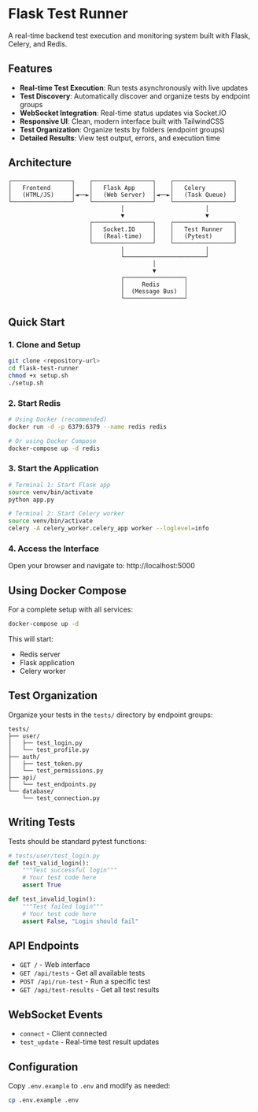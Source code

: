 # Flask Test Runner

A real-time backend test execution and monitoring system built with Flask, Celery, and Redis.

## Features

- **Real-time Test Execution**: Run tests asynchronously with live updates
- **Test Discovery**: Automatically discover and organize tests by endpoint groups
- **WebSocket Integration**: Real-time status updates via Socket.IO
- **Responsive UI**: Clean, modern interface built with TailwindCSS
- **Test Organization**: Organize tests by folders (endpoint groups)
- **Detailed Results**: View test output, errors, and execution time

## Architecture

```
┌─────────────────┐    ┌─────────────────┐    ┌─────────────────┐
│   Frontend      │    │   Flask App     │    │   Celery        │
│   (HTML/JS)     │◄──►│   (Web Server)  │◄──►│   (Task Queue)  │
└─────────────────┘    └─────────────────┘    └─────────────────┘
                                │                       │
                                ▼                       ▼
                       ┌─────────────────┐    ┌─────────────────┐
                       │   Socket.IO     │    │   Test Runner   │
                       │   (Real-time)   │    │   (Pytest)      │
                       └─────────────────┘    └─────────────────┘
                                │                       │
                                └───────────────────────┘
                                         │
                                         ▼
                                ┌─────────────────┐
                                │     Redis       │
                                │  (Message Bus)  │
                                └─────────────────┘
```

## Quick Start

### 1. Clone and Setup

```bash
git clone <repository-url>
cd flask-test-runner
chmod +x setup.sh
./setup.sh
```

### 2. Start Redis

```bash
# Using Docker (recommended)
docker run -d -p 6379:6379 --name redis redis

# Or using Docker Compose
docker-compose up -d redis
```

### 3. Start the Application

```bash
# Terminal 1: Start Flask app
source venv/bin/activate
python app.py

# Terminal 2: Start Celery worker
source venv/bin/activate
celery -A celery_worker.celery_app worker --loglevel=info
```

### 4. Access the Interface

Open your browser and navigate to: http://localhost:5000

## Using Docker Compose

For a complete setup with all services:

```bash
docker-compose up -d
```

This will start:
- Redis server
- Flask application
- Celery worker

## Test Organization

Organize your tests in the `tests/` directory by endpoint groups:

```
tests/
├── user/
│   ├── test_login.py
│   └── test_profile.py
├── auth/
│   ├── test_token.py
│   └── test_permissions.py
├── api/
│   └── test_endpoints.py
└── database/
    └── test_connection.py
```

## Writing Tests

Tests should be standard pytest functions:

```python
# tests/user/test_login.py
def test_valid_login():
    """Test successful login"""
    # Your test code here
    assert True

def test_invalid_login():
    """Test failed login"""
    # Your test code here
    assert False, "Login should fail"
```

## API Endpoints

- `GET /` - Web interface
- `GET /api/tests` - Get all available tests
- `POST /api/run-test` - Run a specific test
- `GET /api/test-results` - Get all test results

## WebSocket Events

- `connect` - Client connected
- `test_update` - Real-time test result updates

## Configuration

Copy `.env.example` to `.env` and modify as needed:

```bash
cp .env.example .env
```
